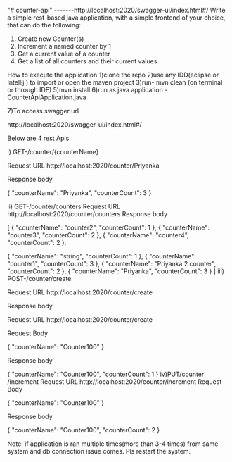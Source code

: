 "# counter-api" -------http://localhost:2020/swagger-ui/index.html#/
Write a simple rest-based java application, with a simple frontend of your choice, that can do the following:

1. Create new Counter(s)
2. Increment a named counter by 1
3. Get a current value of a counter
4. Get a list of all counters and their current values

How to execute the application
1)clone the repo
2)use any  IDD(eclipse  or Intellij ) to import or open the maven project
3)run- mvn clean (on terminal or through IDE)
5)mvn install
6)run as java application -CounterApiApplication.java 
 
7)To access swagger url

http://localhost:2020/swagger-ui/index.html#/

Below are 4 rest Apis

​i)
GET-/counter​/{counterName}

Request URL
http://localhost:2020/counter/Priyanka

Response body

{
  "counterName": "Priyanka",
  "counterCount": 3
}

ii)
GET-/counter​/counters
Request URL
http://localhost:2020/counter/counters
Response body

[
  {
    "counterName": "counter2",
    "counterCount": 1
  },
  {
    "counterName": "counter3",
    "counterCount": 2
  },
  {
    "counterName": "counter4",
    "counterCount": 2
  },

  {
    "counterName": "string",
    "counterCount": 1
  },
  {
    "counterName": "counter1",
    "counterCount": 3
  },
  {
    "counterName": "Priyanka 2 counter",
    "counterCount": 2
  },
  {
    "counterName": "Priyanka",
    "counterCount": 3
  }
]
iii)
POST-/counter​/create

Request URL
http://localhost:2020/counter/create
	
Response body

Request URL
http://localhost:2020/counter/create

Request Body

{
"counterName": "Counter100"
}
	
Response body

{
  "counterName": "Counter100",
  "counterCount": 1
}
iv)
​PUT/counter​/increment
Request URL
http://localhost:2020/counter/increment
Request Body

{
"counterName": "Counter100"
}
	
	
Response body

{
  "counterName": "Counter100",
  "counterCount": 2
}


Note: if application is ran multiple times(more than 3-4 times) from same system and db connection issue comes. Pls restart the system.